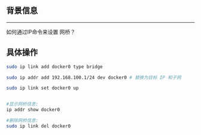 ## 背景信息
---

如何通过IP命令来设置 网桥？


## 具体操作

```bash
sudo ip link add docker0 type bridge

sudo ip addr add 192.168.100.1/24 dev docker0 # 替换为目标 IP 和子网

sudo ip link set docker0 up


#显示网桥信息:
ip addr show docker0

#删除网桥信息:
sudo ip link del docker0

```
